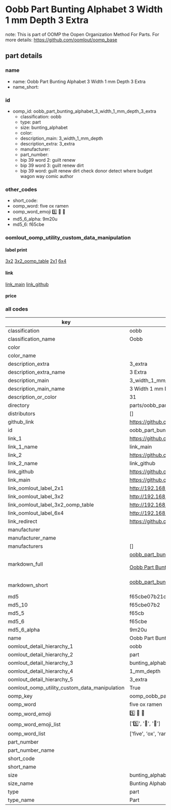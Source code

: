 # Oobb Part Bunting Alphabet 3 Width 1 mm Depth 3 Extra  

note: This is part of OOMP the Oopen Organization Method For Parts. For more details: https://github.com/oomlout/oomp_base

##  part details
  







### name
* name: Oobb Part Bunting Alphabet 3 Width 1 mm Depth 3 Extra
* name_short: 
### id
* oomp_id: oobb_part_bunting_alphabet_3_width_1_mm_depth_3_extra
  * classification: oobb
  * type: part
  * size: bunting_alphabet
  * color: 
  * description_main: 3_width_1_mm_depth
  * description_extra: 3_extra
  * manufacturer: 
  * part_number: 
  * bip 39 word 2: guilt renew
  * bip 39 word 3: guilt renew dirt
  * bip 39 word: guilt renew dirt check donor detect where budget wagon way comic author

### other_codes
* short_code: 
* oomp_word: five ox ramen
* oomp_word_emoji :five: :ox: :ramen:
* md5_6_alpha: 9m20u
* md5_6: f65cbe






### oomlout_oomp_utility_custom_data_manipulation
#### label print
[3x2](http://192.168.1.245:1112/?label=oomp%209m20u)
[3x2_oomp_table](http://192.168.1.108:1112/?label=oomp%209m20u)
[2x1](http://192.168.1.242:1112/?label=oomp%209m20u)
[6x4](http://192.168.1.55:1112/?label=oomp%209m20u)    

#### link

[link_main](https://github.com/oomlout/oomlout_oomp_version_1_messy/tree/main/parts/oobb_part_bunting_alphabet_3_width_1_mm_depth_3_extra) [link_github](https://github.com/oomlout/oomlout_oomp_version_1_messy/tree/main/parts/oobb_part_bunting_alphabet_3_width_1_mm_depth_3_extra)                             

#### price







### all codes 
| key | value |  
| --- | --- |  
| classification | oobb |  
| classification_name | Oobb |  
| color |  |  
| color_name |  |  
| description_extra | 3_extra |  
| description_extra_name | 3 Extra |  
| description_main | 3_width_1_mm_depth |  
| description_main_name | 3 Width 1 mm Depth |  
| description_or_color | 31 |  
| directory | parts/oobb_part_bunting_alphabet_3_width_1_mm_depth_3_extra |  
| distributors | [] |  
| github_link | https://github.com/oomlout/oomlout_oomp_part_src/tree/main/parts/oobb_part_bunting_alphabet_3_width_1_mm_depth_3_extra |  
| id | oobb_part_bunting_alphabet_3_width_1_mm_depth_3_extra |  
| link_1 | https://github.com/oomlout/oomlout_oomp_version_1_messy/tree/main/parts/oobb_part_bunting_alphabet_3_width_1_mm_depth_3_extra |  
| link_1_name | link_main |  
| link_2 | https://github.com/oomlout/oomlout_oomp_version_1_messy/tree/main/parts/oobb_part_bunting_alphabet_3_width_1_mm_depth_3_extra |  
| link_2_name | link_github |  
| link_github | https://github.com/oomlout/oomlout_oomp_version_1_messy/tree/main/parts/oobb_part_bunting_alphabet_3_width_1_mm_depth_3_extra |  
| link_main | https://github.com/oomlout/oomlout_oomp_version_1_messy/tree/main/parts/oobb_part_bunting_alphabet_3_width_1_mm_depth_3_extra |  
| link_oomlout_label_2x1 | http://192.168.1.242:1112/?label=oomp%209m20u |  
| link_oomlout_label_3x2 | http://192.168.1.245:1112/?label=oomp%209m20u |  
| link_oomlout_label_3x2_oomp_table | http://192.168.1.108:1112/?label=oomp%209m20u |  
| link_oomlout_label_6x4 | http://192.168.1.55:1112/?label=oomp%209m20u |  
| link_redirect | https://github.com/oomlout/oomlout_oomp_version_1_messy/tree/main/parts/oobb_part_bunting_alphabet_3_width_1_mm_depth_3_extra |  
| manufacturer |  |  
| manufacturer_name |  |  
| manufacturers | [] |  
| markdown_full | [oobb_part_bunting_alphabet_3_width_1_mm_depth_3_extra](none)<br>[](none)<br>[Oobb Part Bunting Alphabet 3 Width 1 Mm Depth 3 Extra](none)<br><br> |  
| markdown_short | [oobb_part_bunting_alphabet_3_width_1_mm_depth_3_extra](none)<br><br> |  
| md5 | f65cbe07b21d9f48f1a0a2707d6d8b3d |  
| md5_10 | f65cbe07b2 |  
| md5_5 | f65cb |  
| md5_6 | f65cbe |  
| md5_6_alpha | 9m20u |  
| name | Oobb Part Bunting Alphabet 3 Width 1 mm Depth 3 Extra |  
| oomlout_detail_hierarchy_1 | oobb |  
| oomlout_detail_hierarchy_2 | part |  
| oomlout_detail_hierarchy_3 | bunting_alphabet |  
| oomlout_detail_hierarchy_4 | 1_mm_depth |  
| oomlout_detail_hierarchy_5 | 3_extra |  
| oomlout_oomp_utility_custom_data_manipulation | True |  
| oomp_key | oomp_oobb_part_bunting_alphabet_3_width_1_mm_depth_3_extra |  
| oomp_word | five ox ramen |  
| oomp_word_emoji | :five: :ox: :ramen: |  
| oomp_word_emoji_list | [':five:', ':ox:', ':ramen:'] |  
| oomp_word_list | ['five', 'ox', 'ramen'] |  
| part_number |  |  
| part_number_name |  |  
| short_code |  |  
| short_name |  |  
| size | bunting_alphabet |  
| size_name | Bunting Alphabet |  
| type | part |  
| type_name | Part |  
